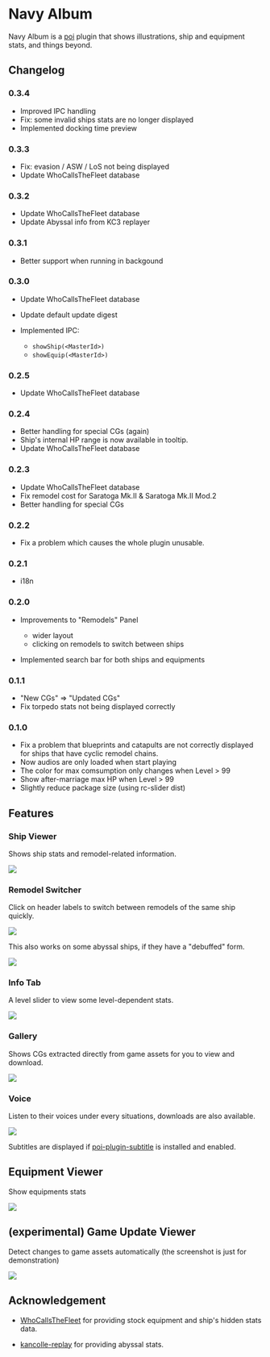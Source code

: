 # Navy Album

Navy Album is a [poi](https://github.com/poooi/poi) plugin that shows
illustrations, ship and equipment stats, and things beyond.

## Changelog

### 0.3.4

- Improved IPC handling
- Fix: some invalid ships stats are no longer displayed
- Implemented docking time preview

### 0.3.3

- Fix: evasion / ASW / LoS not being displayed
- Update WhoCallsTheFleet database

### 0.3.2

- Update WhoCallsTheFleet database
- Update Abyssal info from KC3 replayer

### 0.3.1

- Better support when running in backgound

### 0.3.0

- Update WhoCallsTheFleet database
- Update default update digest
- Implemented IPC:

    - `showShip(<MasterId>)`
    - `showEquip(<MasterId>)`

### 0.2.5

- Update WhoCallsTheFleet database

### 0.2.4

- Better handling for special CGs (again)
- Ship's internal HP range is now available in tooltip.
- Update WhoCallsTheFleet database

### 0.2.3

- Update WhoCallsTheFleet database
- Fix remodel cost for Saratoga Mk.II & Saratoga Mk.II Mod.2
- Better handling for special CGs

### 0.2.2

- Fix a problem which causes the whole plugin unusable.

### 0.2.1

- i18n

### 0.2.0

- Improvements to "Remodels" Panel

  - wider layout
  - clicking on remodels to switch between ships

- Implemented search bar for both ships and equipments

### 0.1.1

- "New CGs" => "Updated CGs"
- Fix torpedo stats not being displayed correctly

### 0.1.0

- Fix a problem that blueprints and catapults are not correctly displayed
  for ships that have cyclic remodel chains.
- Now audios are only loaded when start playing
- The color for max comsumption only changes when Level > 99
- Show after-marriage max HP when Level > 99
- Slightly reduce package size (using rc-slider dist)

## Features

### Ship Viewer

Shows ship stats and remodel-related information.

![](docs/ship-viewer-intro.jpg)

### Remodel Switcher

Click on header labels to switch between remodels of the same ship quickly.

![](docs/header1.jpg)

This also works on some abyssal ships, if they have a "debuffed" form.

![](docs/header2.jpg)

### Info Tab

A level slider to view some level-dependent stats.

![](docs/level-slider.jpg)

### Gallery

Shows CGs extracted directly from game assets for you to view and download.

![](docs/gallery.jpg)

### Voice

Listen to their voices under every situations, downloads are also available.

![](docs/voice.jpg)

Subtitles are displayed if [poi-plugin-subtitle](https://github.com/kcwikizh/poi-plugin-subtitle)
is installed and enabled.

## Equipment Viewer

Show equipments stats

![](docs/equipments.jpg)

## (experimental) Game Update Viewer

Detect changes to game assets automatically (the screenshot is just for demonstration)

![](docs/game-update.jpg)

## Acknowledgement

- [WhoCallsTheFleet](https://github.com/Diablohu/WhoCallsTheFleet) for providing
  stock equipment and ship's hidden stats data.

- [kancolle-replay](https://github.com/KC3Kai/kancolle-replay) for providing
  abyssal stats.
